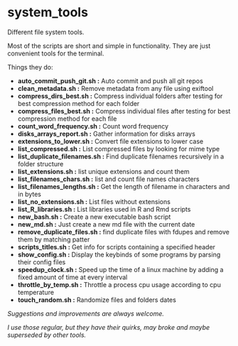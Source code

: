
# system_tools

Different file system tools.

Most of the scripts are short and simple in functionality.
They are just convenient tools for the terminal.

Things they do:



- **auto_commit_push_git.sh     :**   Auto commit and push all git repos
- **clean_metadata.sh           :**   Remove metadata from any file using exiftool
- **compress_dirs_best.sh       :**   Compress individual folders after testing for best compression method for each folder
- **compress_files_best.sh      :**   Compress individual files after testing for best compression method for each file
- **count_word_frequency.sh     :**   Count word frequency
- **disks_arrays_report.sh      :**   Gather information for disks arrays
- **extensions_to_lower.sh      :**   Convert file extensions to lower case
- **list_compressed.sh          :**   List compressed files by looking for mime type
- **list_duplicate_filenames.sh :**   Find duplicate filenames recursively in a folder structure
- **list_extensions.sh          :**   list unique extensions and count them
- **list_filenames_chars.sh     :**   list and count file names characters
- **list_filenames_lengths.sh   :**   Get the length of filename in characters and in bytes
- **list_no_extensions.sh       :**   List files without extensions
- **list_R_libraries.sh         :**   List libraries used in R and Rmd scripts
- **new_bash.sh                 :**   Create a new executable bash script
- **new_md.sh                   :**   Just create a new md file with the current date
- **remove_duplicate_files.sh   :**   find duplicate files with fdupes and remove them by matching patter
- **scripts_titles.sh           :**   Get info for scripts containing a specified header
- **show_config.sh              :**   Display the keybinds of some programs by parsing their config files
- **speedup_clock.sh            :**   Speed up the time of a linux machine by adding a fixed amount of time at every interval
- **throttle_by_temp.sh         :**   Throttle a process cpu usage according to cpu temperature
- **touch_random.sh             :**   Randomize files and folders dates


*Suggestions and improvements are always welcome.*

*I use those regular, but they have their quirks, may broke and maybe superseded by other tools.*

